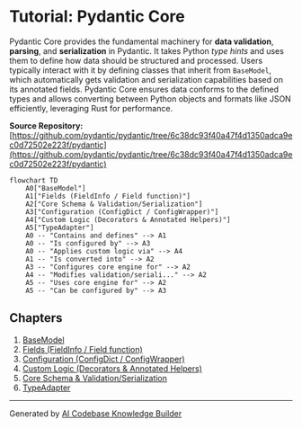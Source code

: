 # Tutorial: Pydantic Core

Pydantic Core provides the fundamental machinery for **data validation**, **parsing**, and **serialization** in Pydantic. It takes Python *type hints* and uses them to define how data should be structured and processed. Users typically interact with it by defining classes that inherit from `BaseModel`, which automatically gets validation and serialization capabilities based on its annotated fields. Pydantic Core ensures data conforms to the defined types and allows converting between Python objects and formats like JSON efficiently, leveraging Rust for performance.


**Source Repository:** [https://github.com/pydantic/pydantic/tree/6c38dc93f40a47f4d1350adca9ec0d72502e223f/pydantic](https://github.com/pydantic/pydantic/tree/6c38dc93f40a47f4d1350adca9ec0d72502e223f/pydantic)

```mermaid
flowchart TD
    A0["BaseModel"]
    A1["Fields (FieldInfo / Field function)"]
    A2["Core Schema & Validation/Serialization"]
    A3["Configuration (ConfigDict / ConfigWrapper)"]
    A4["Custom Logic (Decorators & Annotated Helpers)"]
    A5["TypeAdapter"]
    A0 -- "Contains and defines" --> A1
    A0 -- "Is configured by" --> A3
    A0 -- "Applies custom logic via" --> A4
    A1 -- "Is converted into" --> A2
    A3 -- "Configures core engine for" --> A2
    A4 -- "Modifies validation/seriali..." --> A2
    A5 -- "Uses core engine for" --> A2
    A5 -- "Can be configured by" --> A3
```

## Chapters

1. [BaseModel](01_basemodel.md)
2. [Fields (FieldInfo / Field function)](02_fields__fieldinfo___field_function_.md)
3. [Configuration (ConfigDict / ConfigWrapper)](03_configuration__configdict___configwrapper_.md)
4. [Custom Logic (Decorators & Annotated Helpers)](04_custom_logic__decorators___annotated_helpers_.md)
5. [Core Schema & Validation/Serialization](05_core_schema___validation_serialization.md)
6. [TypeAdapter](06_typeadapter.md)


---

Generated by [AI Codebase Knowledge Builder](https://github.com/The-Pocket/Tutorial-Codebase-Knowledge)